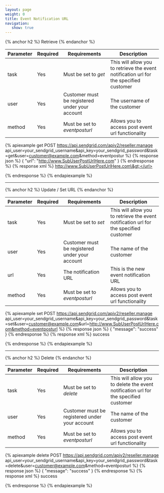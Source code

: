 ```yaml
---
layout: page
weight: 0
title: Event Notification URL
navigation:
   show: true
---
```


{% anchor h2 %}
Retrieve 
{% endanchor %}
<table id="parameters-get" class="table table-bordered table-striped">
   <thead>
      <tr>
         <th>Parameter</th>
         <th>Required</th>
         <th>Requirements</th>
         <th>Description</th>
      </tr>
   </thead>
   <tbody>
      <tr>
         <td>task</td>
         <td>Yes</td>
         <td>
            Must be set to
            <em>get</em>
         </td>
         <td>This will allow you to retrieve the event notification url for the specified customer</td>
      </tr>
      <tr>
         <td>user</td>
         <td>Yes</td>
         <td>Customer must be registered under your account</td>
         <td>The username of the customer</td>
      </tr>
      <tr>
         <td>method</td>
         <td>Yes</td>
         <td>
            Must be set to
            <em>eventposturl</em>
         </td>
         <td>Allows you to access post event url functionality</td>
      </tr>
   </tbody>
</table>


{% apiexample get POST https://api.sendgrid.com/apiv2/reseller.manage api_user=your_sendgrid_username&api_key=your_sendgrid_password&task=get&user=customer@example.com&method=eventpostur %}
  {% response json %}
{
  "url": "http://www.SubUserPostUrlHere.com"
}
  {% endresponse %}
  {% response xml %}
<url>http://www.SubUserPostUrlHere.com\&gt;</url>

  {% endresponse %}
{% endapiexample %}

* * * * *

{% anchor h2 %}
Update / Set URL 
{% endanchor %}
<table id="parameters-set" class="table table-bordered table-striped">
   <thead>
      <tr>
         <th>Parameter</th>
         <th>Required</th>
         <th>Requirements</th>
         <th>Description</th>
      </tr>
   </thead>
   <tbody>
      <tr>
         <td>task</td>
         <td>Yes</td>
         <td>
            Must be set to
            <em>set</em>
         </td>
         <td>This will allow you to retrieve the event notification url for the specified customer</td>
      </tr>
      <tr>
         <td>user</td>
         <td>Yes</td>
         <td>Customer must be registered under your account</td>
         <td>The name of the customer</td>
      </tr>
      <tr>
         <td>url</td>
         <td>Yes</td>
         <td>The notification URL</td>
         <td>This is the new event notification URL</td>
      </tr>
      <tr>
         <td>method</td>
         <td>Yes</td>
         <td>
            Must be set to
            <em>eventposturl</em>
         </td>
         <td>Allows you to access post event url functionality</td>
      </tr>
   </tbody>
</table>


{% apiexample set POST https://api.sendgrid.com/apiv2/reseller.manage api_user=your_sendgrid_username&api_key=your_sendgrid_password&task=set&user=customer@example.com&url=http://www.SubUserPostUrlHere.com&method=eventposturl %}
  {% response json %}
{
  "message": "success"
}
  {% endresponse %}
  {% response xml %}
<result>
   <message>success</message>
</result>

  {% endresponse %}
{% endapiexample %}

* * * * *

{% anchor h2 %}
Delete 
{% endanchor %}
<table id="parameters-delete" class="table table-bordered table-striped">
   <thead>
      <tr>
         <th>Parameter</th>
         <th>Required</th>
         <th>Requirements</th>
         <th>Description</th>
      </tr>
   </thead>
   <tbody>
      <tr>
         <td>task</td>
         <td>Yes</td>
         <td>
            Must be set to
            <em>delete</em>
         </td>
         <td>This will allow you to delete the event notification url for the specified customer</td>
      </tr>
      <tr>
         <td>user</td>
         <td>Yes</td>
         <td>Customer must be registered under your account</td>
         <td>The name of the customer</td>
      </tr>
      <tr>
         <td>method</td>
         <td>Yes</td>
         <td>
            Must be set to
            <em>eventposturl</em>
         </td>
         <td>Allows you to access post event url functionality</td>
      </tr>
   </tbody>
</table>


{% apiexample delete POST https://api.sendgrid.com/apiv2/reseller.manage api_user=your_sendgrid_username&api_key=your_sendgrid_password&task=delete&user=customer@example.com&method=eventposturl %}
  {% response json %}
{
  "message": "success"
}
  {% endresponse %}
  {% response xml %}
<result>
   <message>success</message>
</result>

  {% endresponse %}
{% endapiexample %}
